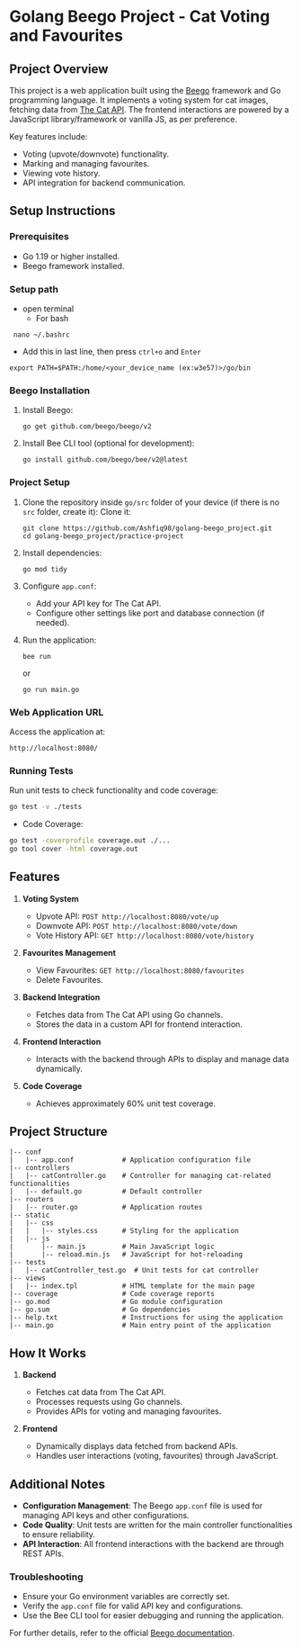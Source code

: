 # Golang Beego Project - Cat Voting and Favourites

## Project Overview

This project is a web application built using the [Beego](https://beego.vip/) framework and Go programming language. It implements a voting system for cat images, fetching data from [The Cat API](https://thecatapi.com). The frontend interactions are powered by a JavaScript library/framework or vanilla JS, as per preference.

Key features include:
- Voting (upvote/downvote) functionality.
- Marking and managing favourites.
- Viewing vote history.
- API integration for backend communication.

## Setup Instructions

### Prerequisites
- Go 1.19 or higher installed.
- Beego framework installed.
### Setup path
 - open terminal
   - For bash
 ```
  nano ~/.bashrc
 ```
 - Add this in last line, then press `ctrl+o` and `Enter`
 ```
 export PATH=$PATH:/home/<your_device_name (ex:w3e57)>/go/bin
 ```
### Beego Installation
1. Install Beego:
   ```
   go get github.com/beego/beego/v2
   ```

2. Install Bee CLI tool (optional for development):
   ```
   go install github.com/beego/bee/v2@latest
   ```

### Project Setup
1. Clone the repository inside  `go/src` folder of your device  (if there is no `src` folder, create it):
   Clone it:
   ```
   git clone https://github.com/Ashfiq98/golang-beego_project.git
   cd golang-beego_project/practice-project
   ```

2. Install dependencies:
   ```
   go mod tidy
   ```

3. Configure `app.conf`:
   - Add your API key for The Cat API.
   - Configure other settings like port and database connection (if needed).

4. Run the application:
   ```
   bee run
   ```
   or
   ```
   go run main.go
   ```

### Web Application URL
Access the application at:
```
http://localhost:8080/
```

### Running Tests
Run unit tests to check functionality and code coverage:
```sh
go test -v ./tests
```
- Code Coverage:
```sh
go test -coverprofile coverage.out ./... 
go tool cover -html coverage.out
```




## Features

1. **Voting System**
   - Upvote API: `POST http://localhost:8080/vote/up`
   - Downvote API: `POST http://localhost:8080/vote/down`
   - Vote History API: `GET http://localhost:8080/vote/history`

2. **Favourites Management**
   - View Favourites: `GET http://localhost:8080/favourites`
   - Delete Favourites.

3. **Backend Integration**
   - Fetches data from The Cat API using Go channels.
   - Stores the data in a custom API for frontend interaction.

4. **Frontend Interaction**
   - Interacts with the backend through APIs to display and manage data dynamically.

5. **Code Coverage**
   - Achieves approximately 60% unit test coverage.

## Project Structure
```
|-- conf
|   |-- app.conf            # Application configuration file
|-- controllers
|   |-- catController.go    # Controller for managing cat-related functionalities
|   |-- default.go          # Default controller
|-- routers
|   |-- router.go           # Application routes
|-- static
|   |-- css
|   |   |-- styles.css      # Styling for the application
|   |-- js
|       |-- main.js         # Main JavaScript logic
|       |-- reload.min.js   # JavaScript for hot-reloading
|-- tests
|   |-- catController_test.go  # Unit tests for cat controller
|-- views
|   |-- index.tpl           # HTML template for the main page
|-- coverage                # Code coverage reports
|-- go.mod                  # Go module configuration
|-- go.sum                  # Go dependencies
|-- help.txt                # Instructions for using the application
|-- main.go                 # Main entry point of the application
```

## How It Works

1. **Backend**
   - Fetches cat data from The Cat API.
   - Processes requests using Go channels.
   - Provides APIs for voting and managing favourites.

2. **Frontend**
   - Dynamically displays data fetched from backend APIs.
   - Handles user interactions (voting, favourites) through JavaScript.

## Additional Notes

- **Configuration Management**: The Beego `app.conf` file is used for managing API keys and other configurations.
- **Code Quality**: Unit tests are written for the main controller functionalities to ensure reliability.
- **API Interaction**: All frontend interactions with the backend are through REST APIs.

### Troubleshooting
- Ensure your Go environment variables are correctly set.
- Verify the `app.conf` file for valid API key and configurations.
- Use the Bee CLI tool for easier debugging and running the application.

For further details, refer to the official [Beego documentation](https://beego.vip/).


